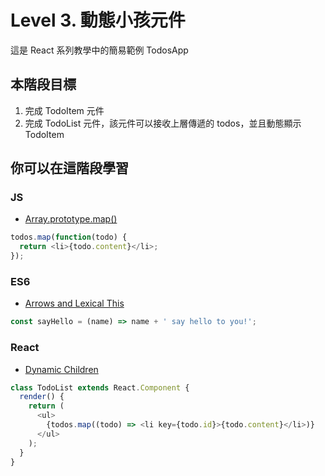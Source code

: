 # Level 3. 動態小孩元件
這是 React 系列教學中的簡易範例 TodosApp


## 本階段目標
1. 完成 TodoItem 元件
2. 完成 TodoList 元件，該元件可以接收上層傳遞的 todos，並且動態顯示 TodoItem


## 你可以在這階段學習
### JS
- [Array.prototype.map()](https://developer.mozilla.org/en-US/docs/Web/JavaScript/Reference/Global_Objects/Array/map)
```js
todos.map(function(todo) {
  return <li>{todo.content}</li>;
});
```

### ES6
- [Arrows and Lexical This](https://babeljs.io/docs/learn-es2015/#arrows-and-lexical-this)
```js
const sayHello = (name) => name + ' say hello to you!';
```

### React
- [Dynamic Children](https://facebook.github.io/react/docs/multiple-components.html#dynamic-children)
```js
class TodoList extends React.Component {
  render() {
    return (
      <ul>
        {todos.map((todo) => <li key={todo.id}>{todo.content}</li>)}
      </ul>
    );
  }
}
```
